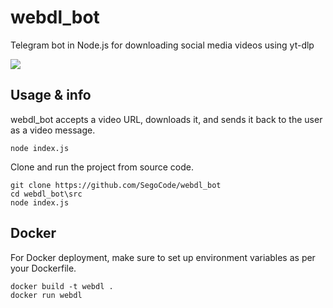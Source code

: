 # webdl_bot

Telegram bot in Node.js for downloading social media videos using yt-dlp 

<img  src="https://raw.githubusercontent.com/SegoCode/webdl_bot/main/media/demo.gif">

## Usage & info

webdl_bot accepts a video URL, downloads it, and sends it back to the user as a video message.

```shell
node index.js
```
Clone and run the project from source code.
```
git clone https://github.com/SegoCode/webdl_bot
cd webdl_bot\src
node index.js
```

## Docker
For Docker deployment, make sure to set up environment variables as per your Dockerfile.

```
docker build -t webdl .
docker run webdl
```

